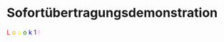 <div class="h-full flex flex-col">

# Sofortübertragungsdemonstration
  <div class="flex flex-1 flex-col mb-14">
    <div class="flex flex-1 items-center justify-center text-[10rem]">
      <span style="color: red;">L</span>
      <span style="color: orange;">o</span>
      <span style="color: yellow;">o</span>
      <span style="color: green;">o</span>
      <span style="color: blue;">k</span>
      <span style="color: indigo;">1</span>
      <span style="color: violet;">!</span>
    </div>
  </div>
</div>

<Footer />
